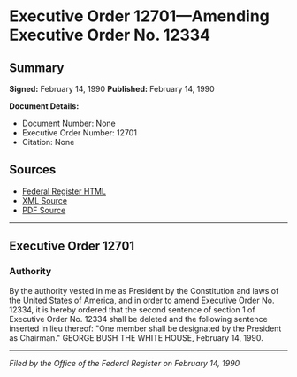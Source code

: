 # Executive Order 12701—Amending Executive Order No. 12334

## Summary

**Signed:** February 14, 1990
**Published:** February 14, 1990

**Document Details:**
- Document Number: None
- Executive Order Number: 12701
- Citation: None

## Sources
- [Federal Register HTML](https://www.presidency.ucsb.edu/documents/executive-order-12701-amending-executive-order-no-12334)
- [XML Source](None)
- [PDF Source](None)

---

## Executive Order 12701

### Authority

By the authority vested in me as President by the Constitution and laws of the United States of America, and in order to amend Executive Order No. 12334, it is hereby ordered that the second sentence of section 1 of Executive Order No. 12334 shall be deleted and the following sentence inserted in lieu thereof: "One member shall be designated by the President as Chairman."
GEORGE BUSH
THE WHITE HOUSE,
February 14, 1990.

---

*Filed by the Office of the Federal Register on February 14, 1990*
